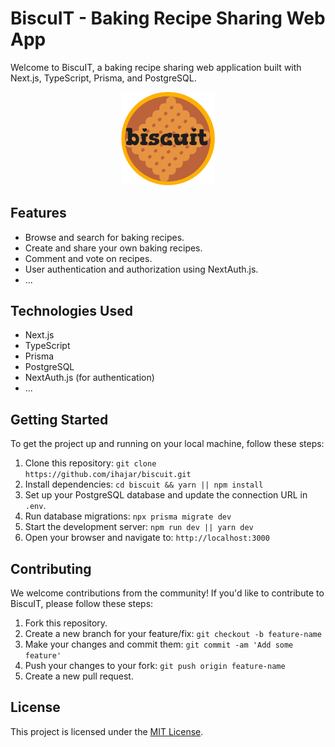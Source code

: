 # BiscuIT - Baking Recipe Sharing Web App

Welcome to BiscuIT, a baking recipe sharing web application built with Next.js, TypeScript, Prisma, and PostgreSQL.


 <p align="center">
  <img src="https://github.com/ihajar/biscuit/blob/start-branch/public/logo.svg" width="150" alt="BiscuIT Logo">
</p>


## Features

- Browse and search for baking recipes.
- Create and share your own baking recipes.
- Comment and vote on recipes.
- User authentication and authorization using NextAuth.js.
- ...

## Technologies Used

- Next.js
- TypeScript
- Prisma
- PostgreSQL
- NextAuth.js (for authentication)
- ...

## Getting Started

To get the project up and running on your local machine, follow these steps:

1. Clone this repository: `git clone https://github.com/ihajar/biscuit.git`
2. Install dependencies: `cd biscuit && yarn || npm install`
3. Set up your PostgreSQL database and update the connection URL in `.env`.
4. Run database migrations: `npx prisma migrate dev`
5. Start the development server: `npm run dev || yarn dev`
6. Open your browser and navigate to: `http://localhost:3000`

## Contributing

We welcome contributions from the community! If you'd like to contribute to BiscuIT, please follow these steps:

1. Fork this repository.
2. Create a new branch for your feature/fix: `git checkout -b feature-name`
3. Make your changes and commit them: `git commit -am 'Add some feature'`
4. Push your changes to your fork: `git push origin feature-name`
5. Create a new pull request.

## License

This project is licensed under the [MIT License](LICENSE).

